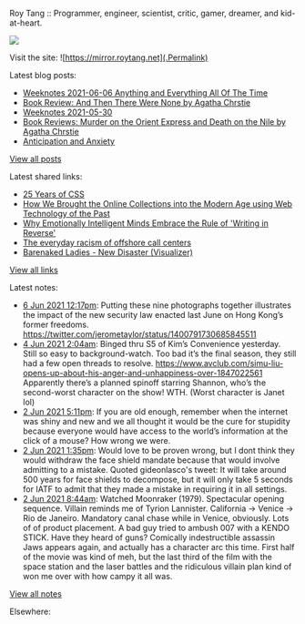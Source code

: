 Roy Tang :: Programmer, engineer, scientist, critic, gamer, dreamer, and kid-at-heart.

![](https://roytang.net/img/profile.jpg)

Visit the site: ![https://mirror.roytang.net](.Permalink)

Latest blog posts:
    

- [Weeknotes 2021-06-06 Anything and Everything All Of The Time](https://mirror.roytang.net/2021/06/weeknotes-2021-06-06/)
- [Book Review: And Then There Were None by Agatha Chrstie](https://mirror.roytang.net/2021/06/book-review-and-then-there-were-none-by-agatha-chrstie/)
- [Weeknotes 2021-05-30](https://mirror.roytang.net/2021/05/weeknotes-2021-05-30/)
- [Book Reviews: Murder on the Orient Express and Death on the Nile by Agatha Chrstie](https://mirror.roytang.net/2021/05/book-reviews-murder-on-the-orient-express-and-death-on-the-nile-by-agatha-chrstie/)
- [Anticipation and Anxiety](https://mirror.roytang.net/2021/05/anticipation-and-anxiety/)

[View all posts](https://mirror.roytang.net/blog)

Latest shared links:
    

- [25 Years of CSS](https://mirror.roytang.net/2021/06/25-years-of-css/)
- [How We Brought the Online Collections into the Modern Age using Web Technology of the Past](https://mirror.roytang.net/2021/06/how-we-brought-the-online-collections-into-the-modern-age-using-web-technology-of-the-past/)
- [Why Emotionally Intelligent Minds Embrace the Rule of &#39;Writing in Reverse&#39;](https://mirror.roytang.net/2021/06/why-emotionally-intelligent-minds-embrace-the-rule-of-writing-in-reverse/)
- [The everyday racism of offshore call centers](https://mirror.roytang.net/2021/06/the-everyday-racism-of-offshore-call-centers/)
- [Barenaked Ladies - New Disaster (Visualizer)](https://mirror.roytang.net/2021/06/barenaked-ladies-new-disaster-visualizer/)

[View all links](https://mirror.roytang.net/links)

Latest notes:
    

- [6 Jun 2021 12:17pm](https://mirror.roytang.net/2021/06/1401513612603105284/): Putting these nine photographs together illustrates the impact of the new security law enacted last June on Hong Kong’s former freedoms. https://twitter.com/jerometaylor/status/1400791730685845511
- [4 Jun 2021 2:04am](https://mirror.roytang.net/2021/06/1400634591166156805/): Binged thru S5 of Kim&rsquo;s Convenience yesterday. Still so easy to background-watch. Too bad it&rsquo;s the final season, they still had a few open threads to resolve.
https://www.avclub.com/simu-liu-opens-up-about-his-anger-and-unhappiness-over-1847022561 Apparently there&rsquo;s a planned spinoff starring Shannon, who&rsquo;s the second-worst character on the show! WTH. (Worst character is Janet lol)
- [2 Jun 2021 5:11pm](https://mirror.roytang.net/2021/06/1400137937212248065/): If you are old enough, remember when the internet was shiny and new and we all thought it would be the cure for stupidity because everyone would have access to the world’s information at the click of a mouse?
How wrong we were.
- [2 Jun 2021 1:35pm](https://mirror.roytang.net/2021/06/1400083631519850498/): Would love to be proven wrong, but I dont think they would withdraw the face shield mandate because that would involve admitting to a mistake.
Quoted gideonlasco&#39;s tweet:   It will take around 500 years for face shields to decompose, but it will only take 5 seconds for IATF to admit that they made a mistake in requiring it in all settings.  
- [2 Jun 2021 8:44am](https://mirror.roytang.net/2021/06/cbb6135fa20b48a488982eccc7df76ce/): Watched Moonraker (1979). Spectacular opening sequence. Villain reminds me of Tyrion Lannister. California -&gt; Venice -&gt; Rio de Janeiro. Mandatory canal chase while in Venice, obviously. Lots of of product placement. A bad guy tried to ambush 007 with a KENDO STICK. Have they heard of guns? Comically indestructible assassin Jaws appears again, and actually has a character arc this time. First half of the movie was kind of meh, but the last third of the film with the space station and the laser battles and the ridiculous villain plan kind of won me over with how campy it all was.

[View all notes](https://mirror.roytang.net/notes)

Elsewhere:
